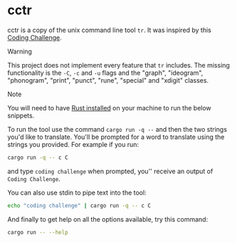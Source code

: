 # cctr

cctr is a copy of the unix command line tool `tr`. It was inspired by this [Coding Challenge](https://codingchallenges.fyi/challenges/challenge-tr). 

> [!WARNING]
> This project does not implement every feature that `tr` includes. The missing functionality is the `-C`, `-c` and `-u` flags and the "graph", "ideogram", "phonogram", "print", "punct", "rune", "special" and "xdigit" classes.

> [!NOTE]
> You will need to have [Rust installed](https://doc.rust-lang.org/book/ch01-01-installation.html) on your machine to run the below snippets.

To run the tool use the command `cargo run -q --` and then the two strings you'd like to translate. You'll be prompted for a word to translate using the strings you provided. For example if you run:
```bash
cargo run -q -- c C
```
and type `coding challenge` when prompted, you'' receive an output of `Coding Challenge`.

You can also use stdin to pipe text into the tool:
```bash
echo "coding challenge" | cargo run -q -- c C
```

And finally to get help on all the options available, try this command:
```bash
cargo run -- --help
```